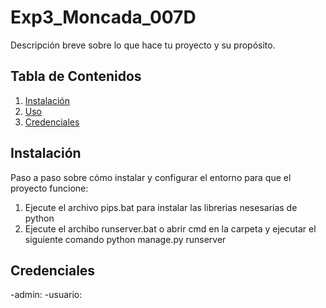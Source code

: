 # Exp3_Moncada_007D
Descripción breve sobre lo que hace tu proyecto y su propósito.

## Tabla de Contenidos
1. [Instalación](#instalación)
2. [Uso](#uso)
3. [Credenciales](#Credenciales)

## Instalación

Paso a paso sobre cómo instalar y configurar el entorno para que el proyecto funcione:

1. Ejecute el archivo pips.bat para instalar las librerias nesesarias de python
2. Ejecute el archibo runserver.bat o abrir cmd en la carpeta y ejecutar el siguiente comando python manage.py runserver

## Credenciales
-admin:
-usuario:
